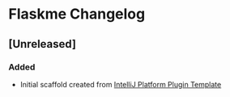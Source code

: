 <!-- Keep a Changelog guide -> https://keepachangelog.com -->

# Flaskme Changelog

## [Unreleased]
### Added
- Initial scaffold created from [IntelliJ Platform Plugin Template](https://github.com/JetBrains/intellij-platform-plugin-template)
